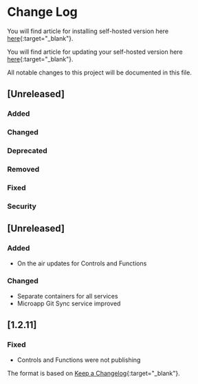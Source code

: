 # Change Log

You will find article for installing self-hosted version here  [here](https://community.dronahq.com/t/installing-self-hosted-dronahq/1207){:target="_blank"}.

You will find article for updating your self-hosted version here  [here](https://community.dronahq.com/t/updating-dronahq-self-hosted/1178){:target="_blank"}.

All notable changes to this project will be documented in this file.

## [Unreleased]
### Added
### Changed
### Deprecated
### Removed
### Fixed
### Security

## [Unreleased]
### Added
- On the air updates for Controls and Functions

### Changed
- Separate containers for all services
- Microapp Git Sync service improved

## [1.2.11]
### Fixed
- Controls and Functions were not publishing

The format is based on [Keep a Changelog](http://keepachangelog.com/){:target="_blank"}.
